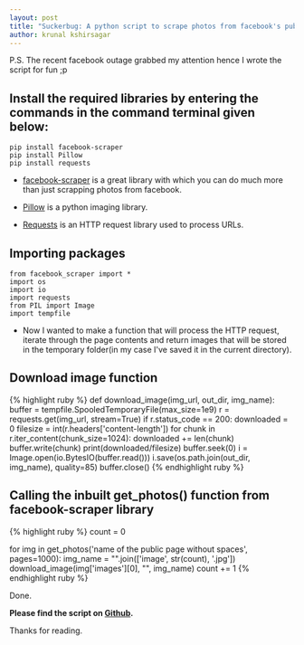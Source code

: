 ```yaml
---
layout: post
title: "Suckerbug: A python script to scrape photos from facebook's public pages"  
author: krunal kshirsagar
---
```

P.S. The recent facebook outage grabbed my attention hence I wrote the script for fun ;p


## Install the required libraries by entering the commands in the command terminal given below:

```
pip install facebook-scraper
pip install Pillow
pip install requests
```
- [facebook-scraper](https://github.com/kevinzg/facebook-scraper) is a great library with which you can do much more than just scrapping photos from facebook.

- [Pillow](https://github.com/python-pillow/Pillow) is a python imaging library.

- [Requests](https://github.com/psf/requests) is an HTTP request library used to process URLs.

## Importing packages
```
from facebook_scraper import *
import os
import io
import requests
from PIL import Image
import tempfile
```
- Now I wanted to make a function that will process the HTTP request, iterate through the page contents and return images that will be stored in the temporary folder(in my case I've saved it in the current directory).

## Download image function

{% highlight ruby %}
def download_image(img_url, out_dir, img_name):
    buffer = tempfile.SpooledTemporaryFile(max_size=1e9)
    r = requests.get(img_url, stream=True)
    if r.status_code == 200:
        downloaded = 0
        filesize = int(r.headers['content-length'])
        for chunk in r.iter_content(chunk_size=1024):
            downloaded += len(chunk)
            buffer.write(chunk)
            print(downloaded/filesize)
        buffer.seek(0)
        i = Image.open(io.BytesIO(buffer.read()))
        i.save(os.path.join(out_dir, img_name), quality=85)
    buffer.close()
{% endhighlight ruby %}

## Calling the inbuilt get_photos() function from facebook-scraper library

{% highlight ruby %}
count = 0

for img in get_photos('name of the public page without spaces', pages=1000):
    img_name = "".join(['image', str(count), '.jpg'])
    download_image(img['images'][0], "", img_name)
    count += 1
{% endhighlight ruby %}

Done.

**Please find the script on [Github](https://github.com/Noob-can-Compile/Suckerbug).**

Thanks for reading.
